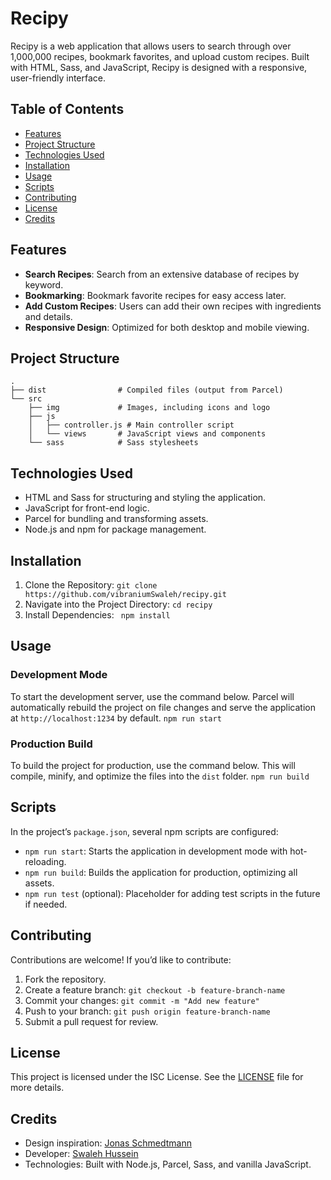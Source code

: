 # Recipy

Recipy is a web application that allows users to search through over 1,000,000 recipes, bookmark favorites, and upload custom recipes. Built with HTML, Sass, and JavaScript, Recipy is designed with a responsive, user-friendly interface.

## Table of Contents

- [Features](#features)
- [Project Structure](#project-structure)
- [Technologies Used](#technologies-used)
- [Installation](#installation)
- [Usage](#usage)
- [Scripts](#scripts)
- [Contributing](#contributing)
- [License](#license)
- [Credits](#credits)

## Features

- **Search Recipes**: Search from an extensive database of recipes by keyword.
- **Bookmarking**: Bookmark favorite recipes for easy access later.
- **Add Custom Recipes**: Users can add their own recipes with ingredients and details.
- **Responsive Design**: Optimized for both desktop and mobile viewing.

## Project Structure

```plaintext
.
├── dist                # Compiled files (output from Parcel)
└── src
    ├── img             # Images, including icons and logo
    ├── js
    │   ├── controller.js # Main controller script
    │   └── views       # JavaScript views and components
    └── sass            # Sass stylesheets
```

## Technologies Used
- HTML and Sass for structuring and styling the application.
- JavaScript for front-end logic.
- Parcel for bundling and transforming assets.
- Node.js and npm for package management.

## Installation
1. Clone the Repository:
`git clone https://github.com/vibraniumSwaleh/recipy.git`
2. Navigate into the Project Directory:
`cd recipy`
3. Install Dependencies:
` npm install`

## Usage
### Development Mode
To start the development server, use the command below. Parcel will automatically rebuild the project on file changes and serve the application at `http://localhost:1234` by default.
`npm run start`

### Production Build
To build the project for production, use the command below. This will compile, minify, and optimize the files into the `dist` folder.
`npm run build`

## Scripts
In the project’s `package.json`, several npm scripts are configured:
- `npm run start`: Starts the application in development mode with hot-reloading.
- `npm run build`: Builds the application for production, optimizing all assets.
- `npm run test` (optional): Placeholder for adding test scripts in the future if needed.

## Contributing
Contributions are welcome! If you’d like to contribute:
1. Fork the repository.
2. Create a feature branch:
`git checkout -b feature-branch-name`
3. Commit your changes:
`git commit -m "Add new feature"`
4. Push to your branch:
`git push origin feature-branch-name`
5. Submit a pull request for review.

## License
This project is licensed under the ISC License. See the [LICENSE](https://www.tldrlegal.com/license/isc-license) file for more details.

## Credits
- Design inspiration: [Jonas Schmedtmann](https://x.com/jonasschmedtman)
- Developer: [Swaleh Hussein](https://daffalabs.com/)
- Technologies: Built with Node.js, Parcel, Sass, and vanilla JavaScript.
